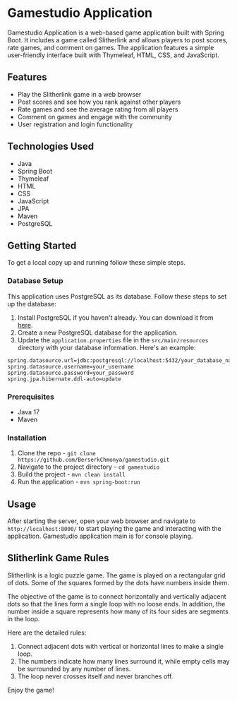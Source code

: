 # Gamestudio Application

Gamestudio Application is a web-based game application built with Spring Boot. It includes a game called Slitherlink and allows players to post scores, rate games, and comment on games. The application features a simple user-friendly interface built with Thymeleaf, HTML, CSS, and JavaScript.

## Features

- Play the Slitherlink game in a web browser
- Post scores and see how you rank against other players
- Rate games and see the average rating from all players
- Comment on games and engage with the community
- User registration and login functionality

## Technologies Used

- Java
- Spring Boot
- Thymeleaf
- HTML
- CSS
- JavaScript
- JPA
- Maven
- PostgreSQL

## Getting Started

To get a local copy up and running follow these simple steps.

### Database Setup

This application uses PostgreSQL as its database. Follow these steps to set up the database:

1. Install PostgreSQL if you haven't already. You can download it from [here](https://www.postgresql.org/download/).
2. Create a new PostgreSQL database for the application.
3. Update the `application.properties` file in the `src/main/resources` directory with your database information. Here's an example:

```properties
spring.datasource.url=jdbc:postgresql://localhost:5432/your_database_name
spring.datasource.username=your_username
spring.datasource.password=your_password
spring.jpa.hibernate.ddl-auto=update
```

### Prerequisites

- Java 17
- Maven

### Installation

1. Clone the repo - `git clone https://github.com/BerserkChmonya/gamestudio.git`
2. Navigate to the project directory - `cd gamestudio`
3. Build the project - `mvn clean install`
4. Run the application - `mvn spring-boot:run`

## Usage

After starting the server, open your web browser and navigate to `http://localhost:8000/` to start playing the game and interacting with the application. Gamestudio application main is for console playing.

## Slitherlink Game Rules

Slitherlink is a logic puzzle game. The game is played on a rectangular grid of dots. Some of the squares formed by the dots have numbers inside them.

The objective of the game is to connect horizontally and vertically adjacent dots so that the lines form a single loop with no loose ends. In addition, the number inside a square represents how many of its four sides are segments in the loop.

Here are the detailed rules:

1. Connect adjacent dots with vertical or horizontal lines to make a single loop.
2. The numbers indicate how many lines surround it, while empty cells may be surrounded by any number of lines.
3. The loop never crosses itself and never branches off.

Enjoy the game!

